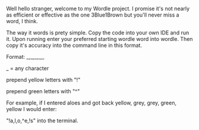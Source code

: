 Well hello stranger, welcome to my Wordle project. I promise it's not nearly as efficient or effective as the one 3Blue1Brown but you'll never miss a word, I think. 

The way it words is prety simple. Copy the code into your own IDE and run it. Upon running enter your preferred starting wordle word into wordle. Then copy it's accuracy into the command line in this format.

Format:
\_,\_,\_,\_,\_

\_ = any character

prepend yellow letters with "!"

prepend green letters with "^"

For example, if I entered aloes and got back yellow, grey, grey, green, yellow I would enter:

"!a,l,o,^e,!s" into the terminal.
